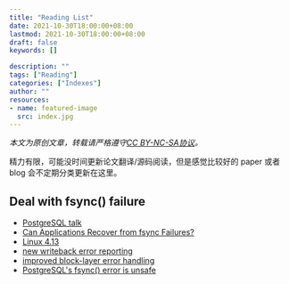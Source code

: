 ```yaml
---
title: "Reading List"
date: 2021-10-30T18:00:00+08:00
lastmod: 2021-10-30T18:00:00+08:00
draft: false
keywords: []

description: ""
tags: ["Reading"]
categories: ["Indexes"]
author: ""
resources:
- name: featured-image
  src: index.jpg
---
```


*本文为原创文章，转载请严格遵守[CC BY-NC-SA协议](https://creativecommons.org/licenses/by-nc-sa/4.0/)。*

<!--more-->

精力有限，可能没时间更新论文翻译/源码阅读，但是感觉比较好的 paper 或者 blog 会不定期分类更新在这里。

## Deal with fsync() failure

- [PostgreSQL talk](https://archive.fosdem.org/2019/schedule/event/postgresql_fsync/)
- [Can Applications Recover from fsync Failures?](https://www.usenix.org/system/files/atc20-rebello.pdf)
- [Linux 4.13](https://kernelnewbies.org/Linux_4.13#Improved_block_layer_and_background_writes_error_handling)
- [new writeback error reporting](https://lwn.net/Articles/724232/)
- [improved block-layer error handling](https://lwn.net/Articles/724307/)
- [PostgreSQL's fsync() error is unsafe](https://www.postgresql.org/message-id/CAMsr+YHh+5Oq4xziwwoEfhoTZgr07vdGG+hu=1adXx59aTeaoQ@mail.gmail.com)
